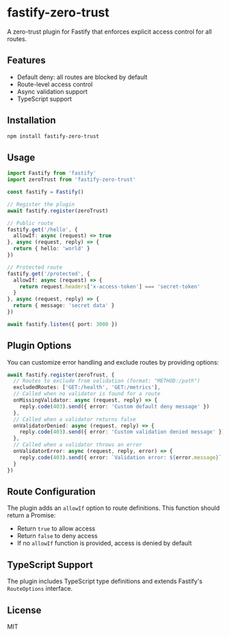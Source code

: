# fastify-zero-trust

A zero-trust plugin for Fastify that enforces explicit access control for all routes.

## Features

- Default deny: all routes are blocked by default
- Route-level access control
- Async validation support
- TypeScript support

## Installation

```bash
npm install fastify-zero-trust
```

## Usage

```typescript
import Fastify from 'fastify'
import zeroTrust from 'fastify-zero-trust'

const fastify = Fastify()

// Register the plugin
await fastify.register(zeroTrust)

// Public route
fastify.get('/hello', {
  allowIf: async (request) => true
}, async (request, reply) => {
  return { hello: 'world' }
})

// Protected route
fastify.get('/protected', {
  allowIf: async (request) => {
    return request.headers['x-access-token'] === 'secret-token'
  }
}, async (request, reply) => {
  return { message: 'secret data' }
})

await fastify.listen({ port: 3000 })
```

## Plugin Options

You can customize error handling and exclude routes by providing options:

```typescript
await fastify.register(zeroTrust, {
  // Routes to exclude from validation (format: "METHOD:/path")
  excludedRoutes: ['GET:/health', 'GET:/metrics'],
  // Called when no validator is found for a route
  onMissingValidator: async (request, reply) => {
    reply.code(403).send({ error: 'Custom default deny message' })
  },
  // Called when a validator returns false
  onValidatorDenied: async (request, reply) => {
    reply.code(403).send({ error: 'Custom validation denied message' })
  },
  // Called when a validator throws an error
  onValidatorError: async (request, reply, error) => {
    reply.code(403).send({ error: `Validation error: ${error.message}` })
  }
})
```

## Route Configuration

The plugin adds an `allowIf` option to route definitions. This function should return a Promise<boolean>:

- Return `true` to allow access
- Return `false` to deny access
- If no `allowIf` function is provided, access is denied by default

## TypeScript Support

The plugin includes TypeScript type definitions and extends Fastify's `RouteOptions` interface.

## License

MIT
